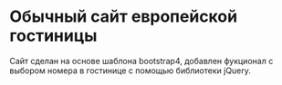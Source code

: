 # Обычный сайт европейской гостиницы

Сайт сделан на основе шаблона bootstrap4, добавлен фукционал с выбором номера в гостинице с помощью библиотеки jQuery.

